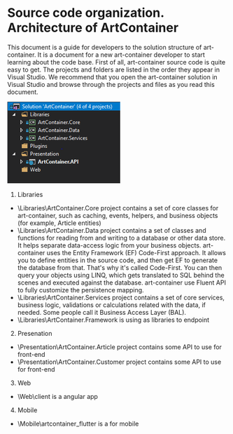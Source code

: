 # Source code organization. Architecture of ArtContainer
This document is a guide for developers to the solution structure of art-container. It is a document for a new art-container developer to start learning about the code base. First of all, art-container source code is quite easy to get. The projects and folders are listed in the order they appear in Visual Studio. We recommend that you open the art-container solution in Visual Studio and browse through the projects and files as you read this document.

![image source code](https://github.com/JoeyTribbiani1995/ArtContainer/blob/master/documents/images/soucrecode.PNG)

1. Libraries
- \Libraries\ArtContainer.Core project contains a set of core classes for art-container, such as caching, events, helpers, and business objects (for example, Article entities)
- \Libraries\ArtContainer.Data project contains a set of classes and functions for reading from and writing to a database or other data store. It helps separate data-access logic from your business objects. art-container uses the Entity Framework (EF) Code-First approach. It allows you to define entities in the source code, and then get EF to generate the database from that. That's why it's called Code-First. You can then query your objects using LINQ, which gets translated to SQL behind the scenes and executed against the database. art-container use Fluent API to fully customize the persistence mapping.
- \Libraries\ArtContainer.Services project contains a set of core services, business logic, validations or calculations related with the data, if needed. Some people call it Business Access Layer (BAL).
- \Libraries\ArtContainer.Framework is using as libraries to endpoint
2. Presenation
- \Presentation\ArtContainer.Article project contains some API to use for front-end
- \Presentation\ArtContainer.Customer project contains some API to use for front-end
3. Web
- \Web\client is a angular app
4. Mobile
- \Mobile\artcontainer_flutter is a for mobile